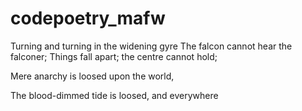 # codepoetry_mafw

Turning and turning in the widening gyre
The falcon cannot hear the falconer;
Things fall apart; the centre cannot hold;

Mere anarchy is loosed upon the world,

The blood-dimmed tide is loosed, and everywhere